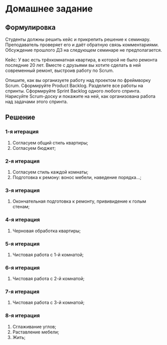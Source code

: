 # Домашнее задание

## Формулировка

Студенты должны решить кейс и прикрепить решение к семинару. Преподаватель проверяет его и даёт обратную связь комментариями. Обсуждение прошлого ДЗ на следующем семинаре не предполагается.

Кейс:
У вас есть трёхкомнатная квартира, в которой не было ремонта последние 20 лет. Вместе с друзьями вы хотите сделать в ней современный ремонт, выстроив работу по Scrum.

Опишите, как вы организуете работу над проектом по фреймворку Scrum.
Сформируйте Product Backlog.
Разделите все работы на спринты.
Сформируйте Sprint Backlog одного любого спринта.
Нарисуйте Scrum-доску и покажите на ней, как организована работа над задачами этого спринта.

## Решение

### 1-я итерация

1. Согласуем общий стиль квартиры;
1. Согласуем бюджет;

### 2-я итерация

1. Согласуем стиль каждой комнаты;
1. Подготовка к ремону: вонос мебели, наведение порядка...;

### 3-я итерация

1. Окончательная подготовка к ремонту, прививидение к голым стенам;

### 4-я итерация

1. Черновая обработка квартиры;

### 5-я итерация

1. Чистовая работа с 1-й комнатой;

### 6-я итерация

1. Чистовая работа с 2-й комнатой;

### 7-я итерация

1. Чистовая работа с 3-й комнатой;

### 8-я итерация

1. Сглаживание углов;
1. Раставление мебели;
1. Жить;